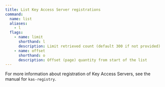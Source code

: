 ```yaml
---
title: List Key Access Server registrations
command:
  name: list
  aliases:
    - l
  flags:
    - name: limit
      shorthand: l
      description: Limit retrieved count (default 300 if not provided)
    - name: offset
      shorthand: o
      description: Offset (page) quantity from start of the list
---
```


For more information about registration of Key Access Servers, see the manual for `kas-registry`.
